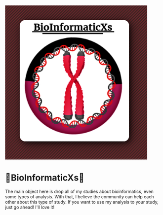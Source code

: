    ![BioInformaticXs](images/V3.PNG)
   
# 🧬BioInformaticXs🧬 # 


The main object here is drop all of my studies about bioinformatics, even some types of analysis. With that, I believe the community can help each other about this type of study. If you want to use my analysis to your study, just go ahead! I'll love it!

